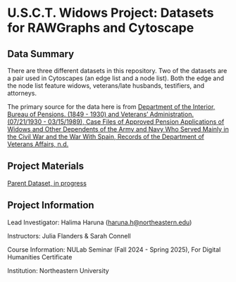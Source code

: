 # U.S.C.T. Widows Project: Datasets for RAWGraphs and Cytoscape

## Data Summary
There are three different datasets in this repository. Two of the datasets are a pair used in Cytoscapes (an edge list and a node list). Both the edge and the node list feature widows, veterans/late husbands, testifiers, and attorneys.

The primary source for the data here is from [Department of the Interior, Bureau of Pensions. (1849 - 1930) and Veterans’ Administration. (07/21/1930 - 03/15/1989), Case Files of Approved Pension Applications of Widows and Other Dependents of the Army and Navy Who Served Mainly in the Civil War and the War With Spain, Records of the Department of Veterans Affairs, n.d.](https://catalog.archives.gov/id/300020)

## Project Materials
[Parent Dataset, in progress](https://docs.google.com/spreadsheets/d/1YecUt_40J-x2H4w_2LAkcT9nBeTGIOR2to0zMN6wyrs/edit?gid=0#gid=0)

## Project  Information
Lead Investigator: Halima Haruna (haruna.h@northeastern.edu)

Instructors: Julia Flanders & Sarah Connell

Course Information: NULab Seminar (Fall 2024 - Spring 2025), For Digital Humanities Certificate

Institution: Northeastern University
